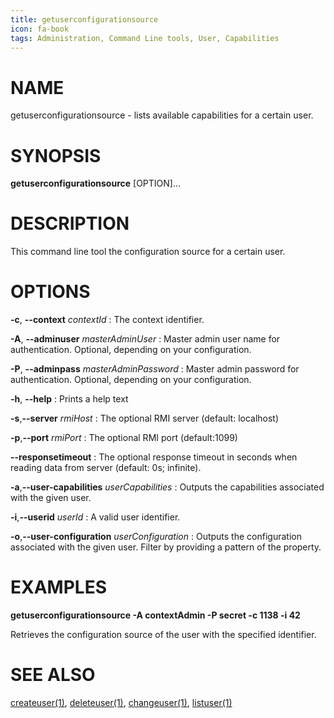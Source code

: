```yaml
---
title: getuserconfigurationsource
icon: fa-book
tags: Administration, Command Line tools, User, Capabilities
---
```


# NAME

getuserconfigurationsource - lists available capabilities for a certain user. 

# SYNOPSIS

**getuserconfigurationsource** [OPTION]...

# DESCRIPTION

This command line tool the configuration source for a certain user. 

# OPTIONS

**-c**, **--context** *contextId*
: The context identifier.

**-A**, **--adminuser** *masterAdminUser*
: Master admin user name for authentication. Optional, depending on your configuration.

**-P**, **--adminpass** *masterAdminPassword*
: Master admin password for authentication. Optional, depending on your configuration.

**-h**, **--help**
: Prints a help text

**-s**,**--server** *rmiHost*
: The optional RMI server (default: localhost)

**-p**,**--port** *rmiPort*
: The optional RMI port (default:1099)

**--responsetimeout**
: The optional response timeout in seconds when reading data from server (default: 0s; infinite).

**-a**,**--user-capabilities** *userCapabilities*
: Outputs the capabilities associated with the given user.

**-i**,**--userid** *userId*
: A valid user identifier.

**-o**,**--user-configuration** *userConfiguration*
: Outputs the configuration associated with the given user. Filter by providing a pattern of the property.

# EXAMPLES

**getuserconfigurationsource -A contextAdmin -P secret -c 1138 -i 42**

Retrieves the configuration source of the user with the specified identifier.

# SEE ALSO

[createuser(1)](createuser), [deleteuser(1)](deleteuser), [changeuser(1)](changeuser), [listuser(1)](listuser)
